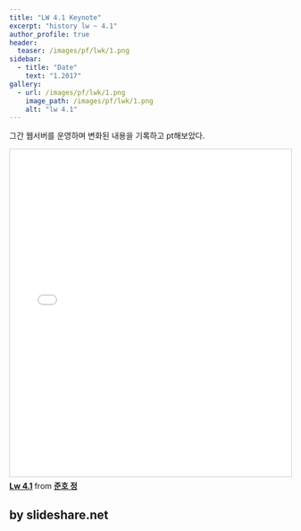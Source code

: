 ```yaml
---
title: "LW 4.1 Keynote"
excerpt: "history lw ~ 4.1"
author_profile: true
header:
  teaser: /images/pf/lwk/1.png
sidebar:
  - title: "Date"
    text: "1.2017"
gallery:
  - url: /images/pf/lwk/1.png
    image_path: /images/pf/lwk/1.png
    alt: "lw 4.1"
---
```


그간 웹서버를 운영하며 변화된 내용을 기록하고 pt해보았다.

<iframe src="//www.slideshare.net/slideshow/embed_code/key/wsiIS6biBUOocf" width="700" height="585" frameborder="0" marginwidth="0" marginheight="0" scrolling="no" style="border:1px solid #CCC; border-width:1px; margin-bottom:5px; max-width: 100%;" allowfullscreen> </iframe> <div style="margin-bottom:5px"> <strong> <a href="//www.slideshare.net/secret/wsiIS6biBUOocf" title="Lw 4.1" target="_blank">Lw 4.1</a> </strong> from <strong><a target="_blank" href="//www.slideshare.net/fkkmemi">준호 정</a></strong> </div>

## by slideshare.net
